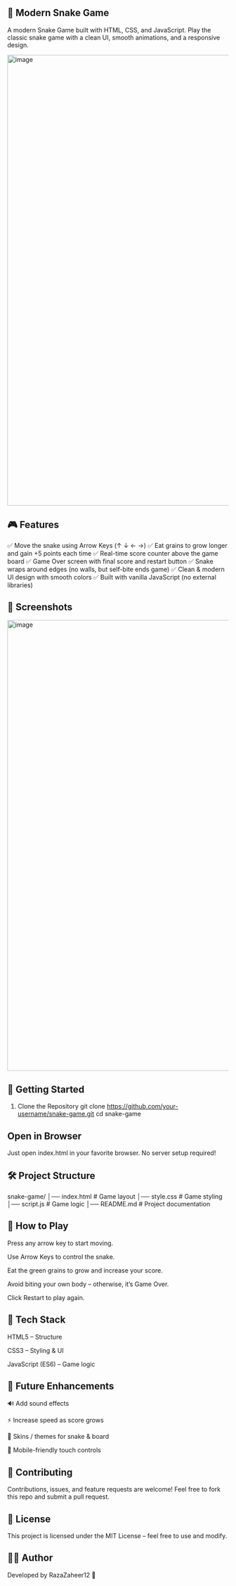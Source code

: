 ## 🐍 Modern Snake Game

A modern Snake Game built with HTML, CSS, and JavaScript.
Play the classic snake game with a clean UI, smooth animations, and a responsive design.

<img width="1536" height="1024" alt="image" src="https://github.com/user-attachments/assets/0ecacf6a-2c47-4aba-8103-e4530570a2c5" />


## 🎮 Features

✅ Move the snake using Arrow Keys (↑ ↓ ← →)
✅ Eat grains to grow longer and gain +5 points each time
✅ Real-time score counter above the game board
✅ Game Over screen with final score and restart button
✅ Snake wraps around edges (no walls, but self-bite ends game)
✅ Clean & modern UI design with smooth colors
✅ Built with vanilla JavaScript (no external libraries)

## 📸 Screenshots
<img width="1536" height="1024" alt="image" src="https://github.com/user-attachments/assets/6d4c831a-2ed9-43a8-86a5-26a44973785d" />


## 🚀 Getting Started
1. Clone the Repository
git clone https://github.com/your-username/snake-game.git
cd snake-game

## Open in Browser

Just open index.html in your favorite browser.
No server setup required!

## 🛠️ Project Structure
snake-game/
│── index.html      # Game layout
│── style.css       # Game styling
│── script.js       # Game logic
│── README.md       # Project documentation

## 🎯 How to Play

Press any arrow key to start moving.

Use Arrow Keys to control the snake.

Eat the green grains to grow and increase your score.

Avoid biting your own body – otherwise, it’s Game Over.

Click Restart to play again.

## 📂 Tech Stack

HTML5 – Structure

CSS3 – Styling & UI

JavaScript (ES6) – Game logic

## 🌟 Future Enhancements

🔊 Add sound effects

⚡ Increase speed as score grows

🎨 Skins / themes for snake & board

📱 Mobile-friendly touch controls

## 🤝 Contributing

Contributions, issues, and feature requests are welcome!
Feel free to fork this repo and submit a pull request.

## 📜 License

This project is licensed under the MIT License – feel free to use and modify.

## 👨‍💻 Author

Developed by RazaZaheer12 🚀
